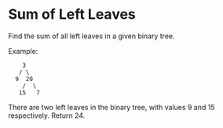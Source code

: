 # Sum of Left Leaves

Find the sum of all left leaves in a given binary tree.

Example:

	    3
	   / \
	  9  20
	    /  \
	   15   7

There are two left leaves in the binary tree, with values 9 and 15 respectively. Return 24.